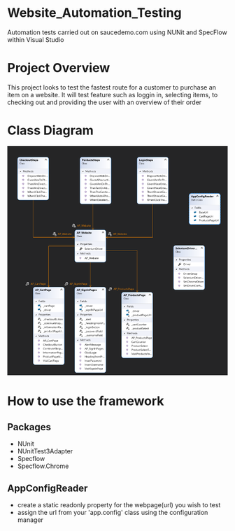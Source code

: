 # Website_Automation_Testing
Automation tests carried out on saucedemo.com using NUNit and SpecFlow within Visual Studio
# Project Overview
This project looks to test the fastest route for a customer to purchase an item on a website. It will test feature such as loggin in, selecting items, to checking out and providing the user with an overview of their order
# Class Diagram
<img src="ClassDiagram/Capture3.PNG" />

# How to use the framework
## Packages
- NUnit
- NUnitTest3Adapter
- Specflow
- Specflow.Chrome
## AppConfigReader
- create a static readonly property for the webpage(url) you wish to test
- assign the url from your 'app.config' class using the configuration manager
